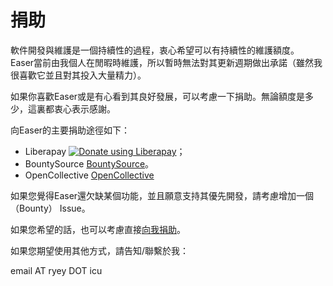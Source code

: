 # 捐助

軟件開發與維護是一個持續性的過程，衷心希望可以有持續性的維護額度。  
Easer當前由我個人在閒暇時維護，所以暫時無法對其更新週期做出承諾（雖然我很喜歡它並且對其投入大量精力）。

如果你喜歡Easer或是有心看到其良好發展，可以考慮一下捐助。無論額度是多少，這裏都衷心表示感謝。

向Easer的主要捐助途徑如下：

* Liberapay <a href="https://liberapay.com/Easer/donate"><img alt="Donate using Liberapay" src="https://liberapay.com/assets/widgets/donate.svg"></a>；
* BountySource [BountySource](https://salt.bountysource.com/teams/easer)。
* OpenCollective [OpenCollective](https://opencollective.com/Easer)

如果您覺得Easer還欠缺某個功能，並且願意支持其優先開發，請考慮增加一個（Bounty） Issue。

如果您希望的話，也可以考慮直接[向我捐助](https://me.ryey.icu/donate/)。

如果您期望使用其他方式，請告知/聯繫於我：

email AT ryey DOT icu

